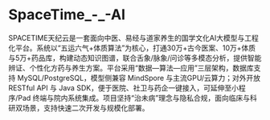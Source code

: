 # SpaceTime_-_-AI
SPACETIME天纪云是一套面向中医、易经与道家养生的国学文化AI大模型与工程化平台。系统以“五运六气+体质算法”为核心，打通30万+古今医案、10万+体质与5万+药品库，构建动态知识图谱，联合舌象/脉象/问诊等多模态分析，提供智能辨证、个性化方药与养生方案。平台采用“数据—算法—应用”三层架构，数据库支持 MySQL/PostgreSQL，模型侧兼容 MindSpore 与主流GPU/云算力；对外开放 RESTful API 与 Java SDK，便于医院、社卫与药企一键接入，可延伸至小程序/Pad 终端与院内系统集成。项目坚持“治未病”理念与隐私合规，面向临床与科研双场景，支持快速二次开发与规模化部署。
